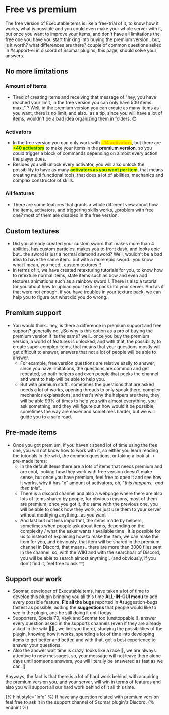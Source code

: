 # Free vs premium

The free version of ExecutableItems is like a free-trial of it, to know how it works, what is possible and you could even make your whole server with it, but once you want to improve your items, and don't have all limitations the free one you have you start thinking into buying the premium version.. but, is it worth? what differences are there? couple of common questions asked in #support-ei in discord of Ssomar plugins, this page, should solve your answers.

## No more limitations

### Amount of items

* Tired of creating items and receiving that message of "hey, you have reached your limit, in the free version you can only have 500 items max.." ? Well, in the premium version you can create as many items as you want, there is no limit, and also.. as a tip, since you will have a lot of items, wouldn't be a bad idea organizing them in folders. 😎

### Activators

* In the free version you can only work with <mark style="color:orange;">\~</mark><mark style="color:orange;">**14 activators**</mark>, but there are <mark style="color:green;">**+40 activators**</mark> to make your items in the **premium version**, so you could trigger a block of commands depending on almost every action the player does.
* Besides you will unlock every activator, you will also unlock the possibility to have as many <mark style="color:green;">**activators as you want per item**</mark>, that means creating multi functional tools, that does a lot of abilities, mechanics and complex constructor of skills.

### All features

* There are some features that grants a whole different view about how the items, activators, and triggering skills works, ¿problem with free one? most of them are disabled in the free version.

## Custom textures

* Did you already created your custom sword that makes more than 4 abilities, has custom particles, makes you to front dash, and looks epic but.. the sword is just a normal diamond sword? Well, wouldn't be a bad idea to have the same item.. but with a more epic sword.. you know what I mean, you need.. custom textures !!
* In terms of it, we have created retexturing tutorials for you, to know how to retexture normal items, state items such as bow and even add textures animations such as a rainbow sword !. There is also a tutorial for you about how to upload your texture pack into your server. And as if that were not enough, if you have troubles in your texture pack, we can help you to figure out what did you do wrong.&#x20;

## Premium support

* You would think.. hey, is there a difference in premium support and free support? generally no. ¿So why is this option as a pro of buying the premium version if its the same? well.. once you buy the premium version, a world of features is unlocked, and with that, the possibility to create super complex items, that means that your questions mostly will get difficult to answer, answers that not a lot of people will be able to answer.
  * For example, free version questions are relative easily to answer, since you have limitations, the questions are common and get repeated, so both helpers and even people that peeks the channel and want to help will be able to help you.
  * But with premium stuff.. sometimes the questions that are asked needs a lot of works, opening threads to only speak there, complex mechanics explanations, and that's why the helpers are there, they will be able 99% of times to help you with almost everything, you ask something, and they will figure out how would it be possible, sometimes the way are easier and sometimes harder, but we will guide you to a safe road.

## Pre-made items

* Once you got premium, if you haven't spend lot of time using the free one, you will not know how to work with it, so either you learn reading the tutorials in the wiki, the common questions, or taking a look at -> pre-made items:
  * In the default items there are a lots of items that needs premium and are cool, looking how they work with free version doesn't make sense, but once you have premium, feel free to open it and see how it works, why it has "x" amount of activators, oh, "_this happens.. and then this_"..
  * There is a discord channel and also a webpage where there are also lots of items shared by people, for obvious reasons, most of them are premium, once you got it, the same with the previous one, you will be able to check how they work, or just use them to your server without modifying anything.. as you want
  * And last but not less important, the items made by helpers, sometimes when people ask about items, depending on the complexity / what the asker wants / available time , it is possible for us to instead of explaining how to make the item, we can make the item for you, and obviously, that item will be shared in the premium channel in Discord, that means.. there are more than 3000 files sent in the channel, so, with the WIKI and with the searchbar of Discord, you will be able to search almost anything.. (and obviously, if you don't find it, feel free to ask ^^)

## Support our work

* Ssomar, developer of ExecutableItems, have taken a lot of time to develop this plugin bringing you all this time **ALL-IN-GUI menu** to add every possible feature, **Fix all the bugs** reported in #suggestion-bugs fastest as possible, adding the **suggestions** that people would like to see in the plugin, and he still doing it until today.
* Supporters, Special70, Vayk and Ssomar too (unstoppable !), answer every question asked in the supports channels (even if they are already asked in the wiki 🤨🤨 , we link you there), studying the possibilities of the plugin, knowing how it works, spending a lot of time into developing items to get better and better, and with that, get a best experience to answer your questions.
* Also the answer wait time is crazy, looks like a race 🚗, we are always attentive to new messages, so, your message will not leave there alone days until someone answers, you will literally be answered as fast as we can. 💪

Anyways, the fact is that there is a lot of hard work behind, with acquiring the premium version you, and your server, will win in terms of features and also you will support all our hard work behind of it all this time.

{% hint style="info" %}
If have any question related with premium version feel free to ask it in the support channel of Ssomar plugin's Discord.
{% endhint %}

